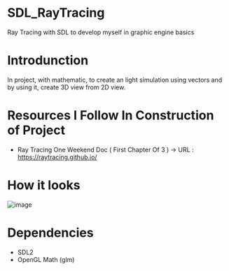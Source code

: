 # SDL_RayTracing
Ray Tracing with SDL to develop myself in graphic engine basics

# Introdunction
In project, with mathematic, to create an light simulation using vectors and by using it, create 3D view from 2D view. 

# Resources I Follow In Construction of Project
* Ray Tracing One Weekend Doc ( First Chapter Of 3 ) -> URL : https://raytracing.github.io/

# How it looks                                                                                    
![image](https://github.com/ozgurozkan01/SDL_RayTracing/assets/90643276/8d7209e1-a7d3-4457-b62c-6e2c9dace0d2)

# Dependencies
* SDL2
* OpenGL Math (glm)
